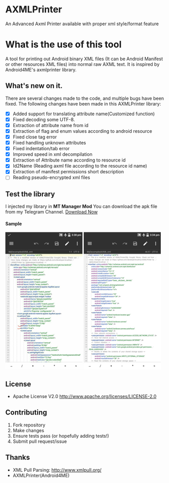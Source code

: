 # AXMLPrinter
An Advanced Axml Printer available with proper xml style/format feature
# What is the use of this tool
A tool for printing out Android binary XML files (It can be Android Manifest or other resources XML files) into normal raw AXML text. It is inspired by Android4ME's axmlprinter library.

## What's new on it.
There are several changes made to the code, and multiple bugs have been fixed. The following changes have been made in this AXMLPrinter library:
- [x] Added support for translating attribute name(Customized function)
- [x] Fixed decoding some UTF-8.
- [x] Extraction of attribute name from id
- [x] Extraction of flag and enum values according to android resource
- [x] Fixed close tag error
- [x] Fixed handling unknown attributes
- [x] Fixed indentation/tab error
- [x] Improved speed in xml decompilation
- [x] Extraction of Attribute name according to resource id
- [x] Id2Name (Reading axml file according to the resource id name)
- [x] Extraction of manifest permissions short description
- [ ] Reading pseudo-encrypted xml files

## Test the library
I injected my library in **MT Manager Mod** You can download the apk file from my Telegram Channel. [Download Now](https://t.me/Modder_Hub/906)
#### Sample
<img src="https://github.com/developer-krushna/AXMLPrinter/blob/main/IMG_20241223_122041_536.jpg" width="240" alt="Screenshot"/>
<img src="https://github.com/developer-krushna/AXMLPrinter/blob/main/IMG_20241223_122046_767.jpg" width="240" alt="Screenshot"/>

## License
+ Apache License V2.0 <http://www.apache.org/licenses/LICENSE-2.0>

## Contributing

1. Fork repository
2. Make changes
3. Ensure tests pass (or hopefully adding tests!)
4. Submit pull request/issue

## Thanks

+ XML Pull Parsing: <http://www.xmlpull.org/>
+ AXMLPrinter(Android4ME)

